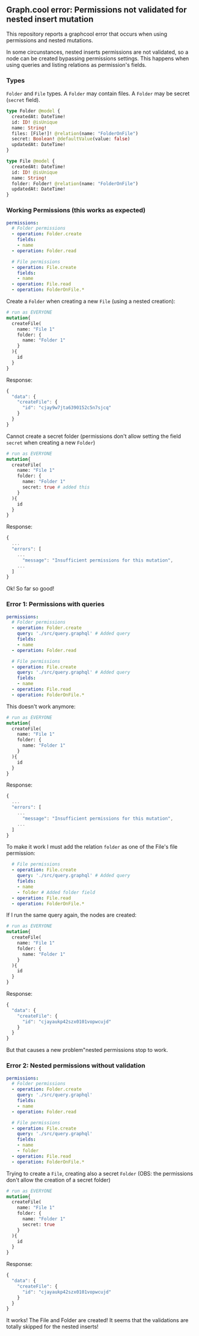 ## Graph.cool error: Permissions not validated for nested insert mutation

This repository reports a graphcool error that occurs when using permissions and nested mutations. 

In some circunstances, nested inserts permissions are not validated, so a node can be created bypassing permissions settings. This happens when using queries and listing relations as permission's fields.

### Types

`Folder` and `File` types. A `Folder` may contain files. A `Folder` may be secret (`secret` field).
```graphql schema
type Folder @model {
  createdAt: DateTime!
  id: ID! @isUnique
  name: String!
  files: [File!]! @relation(name: "FolderOnFile")
  secret: Boolean! @defaultValue(value: false)
  updatedAt: DateTime!
}

type File @model {
  createdAt: DateTime!
  id: ID! @isUnique
  name: String!
  folder: Folder! @relation(name: "FolderOnFile")
  updatedAt: DateTime!
}
```

### Working Permissions (this works as expected)

```yaml
permissions:
  # Folder permissions
  - operation: Folder.create
    fields:
    - name
  - operation: Folder.read

  # File permissions
  - operation: File.create
    fields:
    - name
  - operation: File.read
  - operation: FolderOnFile.*

```

Create a `Folder` when creating a new `File` (using a nested creation):

```graphql
# run as EVERYONE
mutation{
  createFile(
    name: "File 1"
    folder: {
      name: "Folder 1"
    }
  ){
    id
  }
}
```
Response: 
```javascript
{
  "data": {
    "createFile": {
      "id": "cjay9w7jta6390152c5n7sjcq"
    }
  }
}
```

Cannot create a secret folder (permissions don't allow setting the field `secret` when creating a new `Folder`)

```graphql
# run as EVERYONE
mutation{
  createFile(
    name: "File 1"
    folder: {
      name: "Folder 1"
      secret: true # added this
    }
  ){
    id
  }
}
```
Response: 
```javascript
{
  ...
  "errors": [
    ...
      "message": "Insufficient permissions for this mutation",
    ...
  ]
}
```

Ok! So far so good!

### Error 1: Permissions with queries


```yaml
permissions:
  # Folder permissions
  - operation: Folder.create
    query: './src/query.graphql' # Added query
    fields:
    - name
  - operation: Folder.read

  # File permissions
  - operation: File.create
    query: './src/query.graphql' # Added query
    fields:
    - name
  - operation: File.read
  - operation: FolderOnFile.*

```

This doesn't work anymore:

```graphql
# run as EVERYONE
mutation{
  createFile(
    name: "File 1"
    folder: {
      name: "Folder 1"
    }
  ){
    id
  }
}
```
Response: 
```javascript
{
  ...
  "errors": [
    ...
      "message": "Insufficient permissions for this mutation",
    ...
  ]
}
```

To make it work I must add the relation `folder` as one of the File's file permission:
```yaml
  # File permissions
  - operation: File.create
    query: './src/query.graphql' # Added query
    fields:
    - name
    - folder # Added folder field
  - operation: File.read
  - operation: FolderOnFile.*

```

If I run the same query again, the nodes are created: 

```graphql
# run as EVERYONE
mutation{
  createFile(
    name: "File 1"
    folder: {
      name: "Folder 1"
    }
  ){
    id
  }
}
```
Response: 
```javascript
{
  "data": {
    "createFile": {
      "id": "cjayaukp42szx0101vopwcujd"
    }
  }
}
```

But that causes a new problem"nested permissions stop to work.

### Error 2: Nested permissions without validation

```yaml
permissions:
  # Folder permissions
  - operation: Folder.create
    query: './src/query.graphql' 
    fields:
    - name
  - operation: Folder.read

  # File permissions
  - operation: File.create
    query: './src/query.graphql'
    fields:
    - name
    - folder
  - operation: File.read
  - operation: FolderOnFile.*

```

Trying to create a `File`, creating also a secret `Folder` (OBS: the permissions don't allow the creation of a secret folder)

```graphql
# run as EVERYONE
mutation{
  createFile(
    name: "File 1"
    folder: {
      name: "Folder 1"
      secret: true
    }
  ){
    id
  }
}
```
Response: 
```javascript
{
  "data": {
    "createFile": {
      "id": "cjayaukp42szx0101vopwcujd"
    }
  }
}
```

It works! The File and Folder are created! It seems that the validations are totally skipped for the nested inserts!
